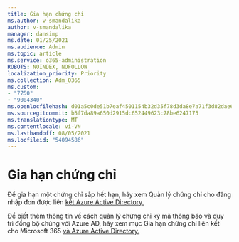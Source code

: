 ```yaml
---
title: Gia hạn chứng chỉ
ms.author: v-smandalika
author: v-smandalika
manager: dansimp
ms.date: 01/25/2021
ms.audience: Admin
ms.topic: article
ms.service: o365-administration
ROBOTS: NOINDEX, NOFOLLOW
localization_priority: Priority
ms.collection: Adm_O365
ms.custom:
- "7750"
- "9004340"
ms.openlocfilehash: d01a5c0de51b7eaf4501154b32d35f78d3da8e7a71f3d82dae6faedb68ede3ec
ms.sourcegitcommit: b5f7da89a650d2915dc652449623c78be6247175
ms.translationtype: MT
ms.contentlocale: vi-VN
ms.lasthandoff: 08/05/2021
ms.locfileid: "54094586"
---
```

# <a name="renew-certificate"></a>Gia hạn chứng chỉ

Để gia hạn một chứng chỉ sắp hết hạn, hãy xem Quản lý chứng chỉ cho đăng nhập đơn được liên [kết Azure Active Directory.](https://docs.microsoft.com/azure/active-directory/manage-apps/manage-certificates-for-federated-single-sign-on#renew-a-certificate-that-will-soon-expire)

Để biết thêm thông tin về cách quản lý chứng chỉ ký mã thông báo và duy trì đồng bộ chúng với Azure AD, hãy xem mục Gia hạn chứng chỉ liên kết cho Microsoft 365 [và Azure Active Directory.](https://docs.microsoft.com/azure/active-directory/hybrid/how-to-connect-fed-o365-certs)

